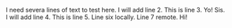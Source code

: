 I need severa lines of text to test here.
I will add line 2.
This is line 3. Yo! Sis.
I will add line 4.
This is line 5.
Line six locally.
Line 7 remote. Hi!

